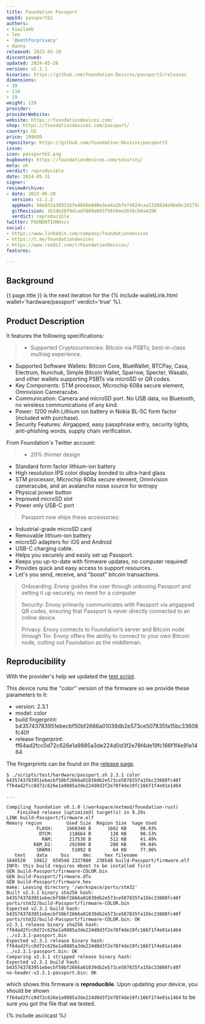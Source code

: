 ```yaml
---
title: Foundation Passport
appId: passportb2
authors:
- kiwilamb
- leo
- '@sethforprivacy'
- danny
released: 2022-03-10
discontinued: 
updated: 2024-05-28
version: v2.3.1
binaries: https://github.com/Foundation-Devices/passport2/releases
dimensions:
- 39
- 110
- 19
weight: 128
provider: 
providerWebsite: 
website: https://foundationdevices.com/
shop: https://foundationdevices.com/passport/
country: US
price: 199USD
repository: https://github.com/Foundation-Devices/passport2
issue: 
icon: passportb2.png
bugbounty: https://foundationdevices.com/security/
meta: ok
verdict: reproducible
date: 2024-05-31
signer: 
reviewArchive:
- date: 2023-06-20
  version: v2.1.2
  appHash: 9de833a38931b7e4660e8d0e3ea4a2bfe74924caa1328834e9be9c3d1750cd7e
  gitRevision: 1b1de26f9dcadf889a665f5650ee2656cb0a4206
  verdict: reproducible
twitter: FOUNDATIONdvcs
social:
- https://www.linkedin.com/company/foundationdevices
- https://t.me/foundationdevices
- https://www.reddit.com/r/FoundationDevices/
features: 

---
```


## Background 

{{ page.title }} is the next iteration for the {% include walletLink.html wallet='hardware/passport' verdict='true' %}. 

## Product Description 

It features the following specifications: 
   
> - Supported Cryptocurrencies:	Bitcoin via PSBTs; best-in-class multisig experience.
- Supported Software Wallets:	Bitcoin Core, BlueWallet, BTCPay, Casa, Electrum, Nunchuk, Simple Bitcoin Wallet, Sparrow, Specter, Wasabi, and other wallets supporting PSBTs via microSD or QR codes.
- Key Components:	STM processor, Microchip 608a secure element, Omnivision Cameracube.
- Communication:	Camera and microSD port. No USB data, no Bluetooth, no wireless communications of any kind.
- Power:	1200 mAh Lithium ion battery in Nokia BL-5C form factor (included with purchase).
- Security Features:	Airgapped, easy passphrase entry, security lights, anti-phishing words, supply chain verification. 

From Foundation's Twitter account: 

> - 20% thinner design
- Standard form factor lithium-ion battery
- High resolution IPS color display bonded to ultra-hard glass
- STM processor, Microchip 608a secure element, Omnivision cameracube, and an avalanche noise source for entropy
- Physical power button 
- Improved microSD slot
- Power only USB-C port
>
> Passport now ships these accessories: 
- Industrial-grade microSD card 
- Removable lithium-ion battery
- microSD adapters for iOS and Android 
- USB-C charging cable.
- Helps you securely and easily set up Passport.
- Keeps you up-to-date with firmware updates, no computer required!
- Provides quick and easy access to support resources.
- Let's you send, receive, and "boost" bitcoin transactions.
>
> Onboarding: Envoy guides the user through unboxing Passport and setting it up securely, no need for a computer
> 
> Security: Envoy primarily communicates with Passport via airgapped QR codes, ensuring that Passport is never directly connected to an online device.
>
> Privacy: Envoy connects to Foundation’s server and Bitcoin node through Tor. Envoy offers the ability to connect to your own Bitcoin node, cutting out Foundation as the middleman.

## Reproducibility

With the provider's help we updated the [test script](https://gitlab.com/walletscrutiny/walletScrutinyCom/-/blob/master/scripts/test/hardware/passport.sh).

This device runs the "color" version of the firmware so we provide these
parameters to it:
  
* version: 2.3.1
* model: color
* build fingerprint: b435743783951ebecbf50bf2666a01039db2e573ce507835fa15bc33608fc40f
* release fingerprint: ff64ad2fcc0d72c626e1a9885a3de224d0d3f2e78f4de19fc166f1f4e91e1464

The fingerprints can be found on the [release page](https://github.com/Foundation-Devices/passport2/releases).

```
$ ./scripts/test/hardware/passport.sh 2.3.1 color b435743783951ebecbf50bf2666a01039db2e573ce507835fa15bc33608fc40f ff64ad2fcc0d72c626e1a9885a3de224d0d3f2e78f4de19fc166f1f4e91e1464

...

Compiling foundation v0.1.0 (/workspace/extmod/foundation-rust)
    Finished release [optimized] target(s) in 9.29s
LINK build-Passport/firmware.elf
Memory region         Used Size  Region Size  %age Used
           FLASH:     1668340 B      1662 KB     98.03%
            DTCM:      118664 B       128 KB     90.53%
             RAM:      217536 B       512 KB     41.49%
          RAM_D2:      292080 B       288 KB     99.04%
           SRAM4:       51092 B        64 KB     77.96%
   text	   data	    bss	    dec	    hex	filename
1648520	  19812	 659548	2327880	 238548	build-Passport/firmware.elf
INFO: this build requires mboot to be installed first
GEN build-Passport/firmware-COLOR.bin
GEN build-Passport/firmware.dfu
GEN build-Passport/firmware.hex
make: Leaving directory '/workspace/ports/stm32'
Built v2.3.1 binary sha256 hash:
b435743783951ebecbf50bf2666a01039db2e573ce507835fa15bc33608fc40f  ports/stm32/build-Passport/firmware-COLOR.bin
Expected v2.3.1 build hash:
b435743783951ebecbf50bf2666a01039db2e573ce507835fa15bc33608fc40f
ports/stm32/build-Passport/firmware-COLOR.bin: OK
v2.3.1 release binary sha256 hash:
ff64ad2fcc0d72c626e1a9885a3de224d0d3f2e78f4de19fc166f1f4e91e1464  ../v2.3.1-passport.bin
Expected v2.3.1 release binary hash:
ff64ad2fcc0d72c626e1a9885a3de224d0d3f2e78f4de19fc166f1f4e91e1464
../v2.3.1-passport.bin: OK
Comparing v2.3.1 stripped release binary hash:
Expected v2.3.1 build hash:
b435743783951ebecbf50bf2666a01039db2e573ce507835fa15bc33608fc40f
no-header-v2.3.1-passport.bin: OK

```

which shows this firmware is **reproducible**. Upon updating your device, you
should be shown
`ff64ad2fcc0d72c626e1a9885a3de224d0d3f2e78f4de19fc166f1f4e91e1464` to be sure
you got the file that we tested.

{% include asciicast %}
